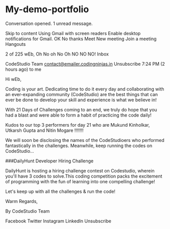 # My-demo-portfolio

Conversation opened. 1 unread message.

Skip to content
Using Gmail with screen readers
Enable desktop notifications for Gmail.
   OK  No thanks
Meet
New meeting
Join a meeting
Hangouts

2 of 225
wEb, Oh No oh No Oh NO NO NO!
Inbox

CodeStudio Team <contact@emailer.codingninjas.in> Unsubscribe
7:24 PM (2 hours ago)
to me


Hi wEb, 

 

Coding is your art. Dedicating time to do it every day and collaborating with an ever-expanding community (CodeStudio) are the best things that can ever be done to develop your skill and experience is what we believe in! 

 

With 21 Days of Challenges coming to an end, we truly do hope that you had a blast and were able to form a habit of practicing the code daily!

 

Kudos to our top 3 performers for day 21 who are  Mukund Kinholkar, Utkarsh Gupta and Nitin Mogare !!!!!!!

 

We will soon be disclosing the names of the CodeStudioers who performed fantastically in the challenges. Meanwhile, keep running the codes on CodeStudio...

 

###DailyHunt Developer Hiring Challenge

 

DailyHunt is hosting a hiring challenge contest on Codestudio, wherein you'll have 3 codes to solve.This coding competition packs the excitement of programming with the fun of learning into one compelling challenge!

 

Let's keep up with all the challenges & run the code!

 

Warm Regards,

By CodeStudio Team

Facebook	Twitter	Instagram	LinkedIn
Unsubscribe
 
